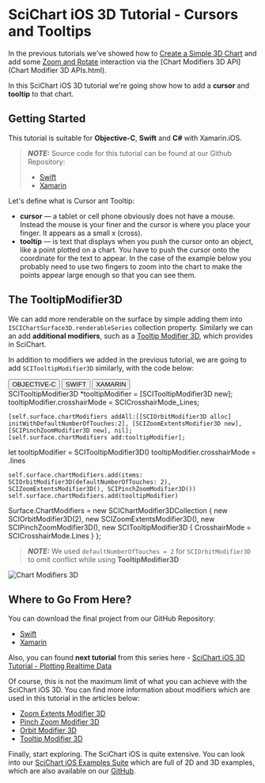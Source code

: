 # SciChart iOS 3D Tutorial - Cursors and Tooltips
In the previous tutorials we've showed how to [Create a Simple 3D Chart](3d-tutorial-01---create-a-simple-scatter-chart-3d.html) and add some [Zoom and Rotate](3d-tutorial-02---zooming-and-rotating.html) interaction via the [Chart Modifiers 3D API](Chart Modifier 3D APIs.html).

In this SciChart iOS 3D tutorial we're going show how to add a **cursor** and **tooltip** to that chart.

## Getting Started
This tutorial is suitable for **Objective-C**, **Swift** and **C#** with Xamarin.iOS.

> **_NOTE:_** Source code for this tutorial can be found at our Github Repository:
>
> - [Swift](https://github.com/ABTSoftware/SciChart.iOS.Documentation/tree/release_v4/samples/tutorials-native/tutorials-3d/3D%20Tutorial%2003%20-%20Cursors%20and%20Tooltips)
> - [Xamarin](https://github.com/ABTSoftware/SciChart.iOS.Documentation/tree/release_v4/samples/tutorials-xamarin/tutorials-3d/tutorial-03)

Let's define what is Cursor ant Tooltip:
- **cursor** ⁠— a tablet or cell phone obviously does not have a mouse. Instead the mouse is your finer and the cursor is where you place your finger. It appears as a small x (cross).
- **tooltip** — is text that displays when you push the cursor onto an object, like a point plotted on a chart. You have to push the cursor onto the coordinate for the text to appear. In the case of the example below you probably need to use two fingers to zoom into the chart to make the points appear large enough so that you can see them.

## The TooltipModifier3D
We can add more renderable on the surface by simple adding them into `ISCIChartSurface3D.renderableSeries` collection property.
Similarly we can an add **additional modifiers**, such as a [Tooltip Modifier 3D](interactivity---tooltip-modifier-3d.html), which provides in SciChart.

In addition to modifiers we added in the previous tutorial, we are going to add `SCITooltipModifier3D` similarly, with the code below:

<div class="code-snippet-tabs">
  <button class="code-snippet-tab" onclick="showCodeFor(event, 'objectivec')">OBJECTIVE-C</button>
  <button class="code-snippet-tab" onclick="showCodeFor(event, 'swift')">SWIFT</button>
  <button class="code-snippet-tab" onclick="showCodeFor(event, 'cs')">XAMARIN</button>
</div>
<div class="code-snippet" id="objectivec">
    SCITooltipModifier3D *tooltipModifier = [SCITooltipModifier3D new];
    tooltipModifier.crosshairMode = SCICrosshairMode_Lines;

    [self.surface.chartModifiers addAll:[[SCIOrbitModifier3D alloc] initWithDefaultNumberOfTouches:2], [SCIZoomExtentsModifier3D new], [SCIPinchZoomModifier3D new], nil];
    [self.surface.chartModifiers add:tooltipModifier];
</div>
<div class="code-snippet" id="swift">
    let tooltipModifier = SCITooltipModifier3D()
    tooltipModifier.crosshairMode = .lines

    self.surface.chartModifiers.add(items: SCIOrbitModifier3D(defaultNumberOfTouches: 2), SCIZoomExtentsModifier3D(), SCIPinchZoomModifier3D())
    self.surface.chartModifiers.add(tooltipModifier)
</div>
<div class="code-snippet" id="cs">
    Surface.ChartModifiers = new SCIChartModifier3DCollection
    {
        new SCIOrbitModifier3D(2),
        new SCIZoomExtentsModifier3D(),
        new SCIPinchZoomModifier3D(),
        new SCITooltipModifier3D { CrosshairMode = SCICrosshairMode.Lines }
    };
</div>

> **_NOTE:_** We used `defaultNumberOfTouches = 2` for `SCIOrbitModifier3D` to omit conflict while using **TooltipModifier3D**

![Chart Modifiers 3D](img/tutorials-3d/tutorials-3d-tooltips.png)

## Where to Go From Here?
You can download the final project from our GitHub Repository:
- [Swift](https://github.com/ABTSoftware/SciChart.iOS.Documentation/tree/release_v4/samples/tutorials-native/tutorials-3d/3D%20Tutorial%2003%20-%20Cursors%20and%20Tooltips)
- [Xamarin](https://github.com/ABTSoftware/SciChart.iOS.Documentation/tree/release_v4/samples/tutorials-xamarin/tutorials-3d/tutorial-03)

Also, you can found **next tutorial** from this series here - [SciChart iOS 3D Tutorial - Plotting Realtime Data](3d-tutorial-04---plotting-realtime-data.html)

Of course, this is not the maximum limit of what you can achieve with the SciChart iOS 3D.
You can find more information about modifiers which are used in this tutorial in the articles below:
- [Zoom Extents Modifier 3D](zoom-and-pan---zoom-extents-modifier-3d.html)
- [Pinch Zoom Modifier 3D](zoom-and-pan---pinch-zoom-modifier-3d.html)
- [Orbit Modifier 3D](zoom-and-pan---orbit-modifier-3d.html)
- [Tooltip Modifier 3D](interactivity---tooltip-modifier-3d.html)

Finally, start exploring. The SciChart iOS is quite extensive. 
You can look into our [SciChart iOS Examples Suite](https://www.scichart.com/examples/ios-chart/) which are full of 2D and 3D examples, which are also available on our [GitHub](https://github.com/ABTSoftware/SciChart.iOS.Examples).
